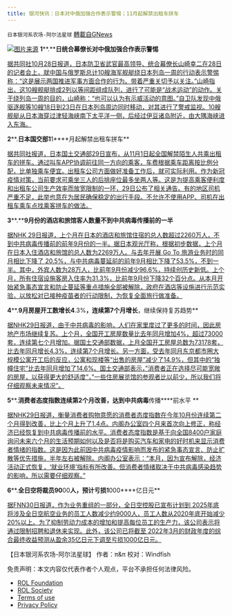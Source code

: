 ```yaml
---
title: 银河快讯：日本对中俄加强合作表示警惕；11月起解禁出租车拼车
---
```

`日本银河系农场-阿尔法星球` [轉載自GNews](https://gnews.org/zh-hans/1630400/)

![](https://assets.gnews.org/wp-content/uploads/2021/10/图片2-34.png)[图片来源](https://sunnews.cc/)
**1****.****日统合幕僚长对中俄加强合作表示警惕**

[据共同社10月28日报道，日本防卫省武官最高领导、统合幕僚长山崎幸二在28日的记者会上，就中国与俄罗斯总计10艘海军舰艇绕日本列岛一周的行动表示警惕称：“这是展示两国推进军事方面合作的行为。带着严重关切予以关注。”山崎指出，这10艘舰艇排成2列以等间距组成队列，进行了可能是“战术运动”的动作。关于绕列岛一周的目的，山崎称：“也可以认为有示威活动的意图。”自卫队发现中俄驱逐舰等10艘18日到23日在日本列岛周边同时移动，对其进行了警戒监视。10艘舰艇从日本海穿过津轻海峡南下太平洋一侧，后经过伊豆诸岛附近，由大隅海峡进入东海。](https://tchina.kyodonews.net/news/2021/10/cadebdbf7558.html)

**2****.****日本国交部1****1****月起解禁出租车拼车**

[据共同社报道，日本国土交通部29日宣布，从11月1日起全国解禁陌生人共乘出租车的拼车。通过叫车APP协调前往同一方向的乘客，车费根据乘车距离按比例分配，比单独乘车便宜。出租车公司方面做好准备工作后，就可实际利用。作为新冠疫情对策，当前要求可乘坐三人的后排座位最多坐两人等。这是为提高乘客便利度和出租车公司生产效率而放宽限制的一环，29日公布了相关通告。有的地区司机严重不足，此举也意在为居民确保稳定的出行手段。不允许不使用APP、司机在出租车乘车点找乘客拼车的做法。](https://tchina.kyodonews.net/news/2021/10/14e5d67c8011-11.html)

**3****.****9月份的酒店和旅馆客人数量不到中共病毒传播前的一半**

[据NHK 29日报道，上个月在日本的酒店和旅馆住宿的总人数超过2260万人，不到中共病毒传播前的前年9月份的一半。据日本观光厅称，根据初步数据，上个月在日本入住酒店和旅馆的总人数为2269万人。与去年开展 Go To 旅游业务时的同月相比下降了 20.5%，与中共病毒蔓延前的前年9月相比下降了53.5%，不到一半。其中，外宾人数为28万人，比前年9月份减少96.6%，持续创历史新低。上个月，所有住宿设施客房入住率为31.3%，比前年9月份下降32个百分点。从本月开始紧急事态宣言和防止蔓延等重点措施全部被解除，政府在酒店等设施进行示范实验，以放松对已接种疫苗者的行动限制，为恢复全面旅行做准备。](https://www3.nhk.or.jp/news/html/20211029/k10013327171000.html?utm_int=news-business_contents_list-items_009)

**4****.****9月房屋开工数增长4****.3%****，连续第7个月增长****，继续保持复苏趋势**

[据NHK29日报道，由于中共病毒的影响，人们在家里度过了更多的时间，因此房地产市场继续复苏。上个月，全国开工房屋数量比去年同月增加4%，超过73000套，连续第七个月增加。据国土交通部数据，上月全国开工房屋总数为73178套，比去年同月增长4.3%，连续第7个月增长。另一方面，受去年同月东京都市圈大规模公寓开工后的反应，公寓和现楼等“出售的房屋”减少了14.9%，但其中的“独幢住宅”比去年同月增加了14.6%。国土交通部表示，”消费者正在选择尽可能宽敞的房屋，以获得更大的舒适度”，”一些住房展览馆的参观者比以前少，所以我们将仔细观察未来情况”。](https://www3.nhk.or.jp/news/html/20211029/k10013327141000.html?utm_int=news-business_contents_list-items_010)

**5****.****消费者态度指数连续第2个月改善，达到中共病毒****传播****前水平 **

[据NHK29日报道，衡量消费者购物意愿的消费者态度指数在今年10月份连续第二个月得到改善，比上个月上升了1.4点。内阁办公室四个月来首次向上修正，称经济已经恢复到中共病毒传播前的水平。消费者态度指数是基于向全国8400户家庭询问未来六个月的生活预期如何以及是否将是购买汽车和家电的好时机来显示消费者情绪的指数。这是因为此前因中共病毒疫情影响而发布的紧急事态宣言、防止扩散等优先措施，半年左右被解除。内阁办公室表示：“本月，因为宣布解除，经济活动正式恢复，‘就业环境’指标有所改善。但消费者情绪取决于中共病毒感染趋势的影响，所以需要仔细观察。”](https://www3.nhk.or.jp/news/html/20211029/k10013326961000.html?utm_int=news-business_contents_list-items_013)

**6****.****全日空将裁员90****00****人，预计亏损1****000****亿日元**

[据FNN30日报道，作为业务重组的一部分，全日空控股已宣布计划到 2025年底将涉及全日空航空业务的员工人数减少约9000人，员工人数从2020年底开始减少20%以上。为了抑制劳动力成本的增加和提高每位员工的生产力，该公司表示将通过限制招聘和退休来实现。此外，该公司已将截至 2022年3月的财政年度的综合最终收益预测从盈余35亿日元下调至亏损1000亿日元。](https://news.yahoo.co.jp/articles/5bada1033dab05c4aff268736a24d1cfc180d0a7)

【日本银河系农场-阿尔法星球】
作者：π&π
校对：Windfish

 

免责声明：本文内容仅代表作者个人观点，平台不承担任何法律风险。

- [ROL Foundation](https://rolfoundation.org/)
- [ROL Society](https://rolsociety.org/)
- [Terms of use](https://gnews.org/terms-of-use-3/)
- [Privacy Policy](https://gnews.org/privacy-policy/)
